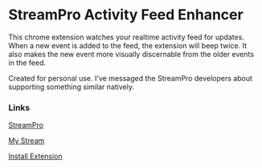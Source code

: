 # StreamPro Activity Feed Enhancer
This chrome extension watches your realtime activity feed for updates. When a new event is added to the feed, the extension will beep twice. It also makes the new event more visually discernable from the older events in the feed.

Created for personal use. I've messaged the StreamPro developers about supporting something similar natively.

### Links

[StreamPro](https://streampro.io)

[My Stream](http://twitch.tv/phnxtv)

[Install Extension](https://chrome.google.com/webstore/detail/streampro-activity-feed-e/iogjkdnpnjbhlldjkghankblkjidakce)
